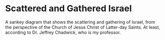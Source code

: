 # Scattered and Gathered Israel
A sankey diagram that shows the scattering and gathering of Israel, from the perspective of the Church of Jesus Christ of Latter-day Saints. At least, according to Dr. Jeffrey Chadwick, who is my professor.
